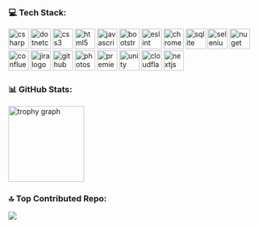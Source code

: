 ### 💻 Tech Stack:

<div align="left">
  <img src="https://cdn.jsdelivr.net/gh/devicons/devicon/icons/csharp/csharp-original.svg" height="40" width="40" alt="csharp logo"  />
  <img src="https://cdn.jsdelivr.net/gh/devicons/devicon/icons/dotnetcore/dotnetcore-original.svg" height="40" width="40" alt="dotnetcore logo"  />
  <img src="https://cdn.jsdelivr.net/gh/devicons/devicon/icons/css3/css3-original.svg" height="40" width="40" alt="css3 logo"  />
  <img src="https://cdn.jsdelivr.net/gh/devicons/devicon/icons/html5/html5-original.svg" height="40" width="40" alt="html5 logo"  />
  <img src="https://cdn.jsdelivr.net/gh/devicons/devicon/icons/javascript/javascript-original.svg" height="40" width="40" alt="javascript logo"  />
  <img src="https://cdn.jsdelivr.net/gh/devicons/devicon/icons/bootstrap/bootstrap-original.svg" height="40" width="40" alt="bootstrap logo"  />
  <img src="https://cdn.jsdelivr.net/gh/devicons/devicon/icons/eslint/eslint-original.svg" height="40" width="40" alt="eslint logo"  />
  <img src="https://cdn.jsdelivr.net/gh/devicons/devicon/icons/chrome/chrome-original.svg" height="40" width="40" alt="chrome logo"  />
  <img src="https://cdn.jsdelivr.net/gh/devicons/devicon/icons/sqlite/sqlite-original.svg" height="40" width="40" alt="sqlite logo"  />
  <img src="https://cdn.jsdelivr.net/gh/devicons/devicon/icons/selenium/selenium-original.svg" height="40" width="40" alt="selenium logo"  />
  <img src="https://cdn.jsdelivr.net/gh/devicons/devicon/icons/nuget/nuget-original.svg" height="40" width="40" alt="nuget logo"  />
  <img src="https://cdn.jsdelivr.net/gh/devicons/devicon/icons/confluence/confluence-original.svg" height="40" width="40" alt="confluence logo"  />
  <img src="https://cdn.jsdelivr.net/gh/devicons/devicon/icons/jira/jira-original.svg" height="40" width="40" alt="jira logo"  />
  <img src="https://cdn.jsdelivr.net/gh/devicons/devicon/icons/github/github-original.svg" height="40" width="40" alt="github logo"  />
  <img src="https://cdn.jsdelivr.net/gh/devicons/devicon/icons/photoshop/photoshop-plain.svg" height="40" width="40" alt="photoshop logo"  />
  <img src="https://cdn.jsdelivr.net/gh/devicons/devicon/icons/premierepro/premierepro-plain.svg" height="40" width="40" alt="premierepro logo"  />
  <img src="https://cdn.jsdelivr.net/gh/devicons/devicon/icons/unity/unity-original.svg" height="40" width="40" alt="unity logo"  />
  <img src="https://cdn.simpleicons.org/cloudflare/F38020" height="40" width="40" alt="cloudflare logo"  />
  <img src="https://cdn.jsdelivr.net/gh/devicons/devicon/icons/nextjs/nextjs-original.svg" height="40" width="40" alt="nextjs logo"  />
</div>

### 📊 GitHub Stats:

<div align="left">
  <img src="https://github-profile-trophy.vercel.app?username=DemeSzabolcs&theme=dracula&column=-1&row=1&margin-w=8&margin-h=8&no-bg=false&no-frame=false&order=4" height="150" alt="trophy graph"  />
</div>

### 🔝 Top Contributed Repo:
![](https://github-contributor-stats.vercel.app/api?username=DemeSzabolcs&limit=5&theme=dark&combine_all_yearly_contributions=true)
